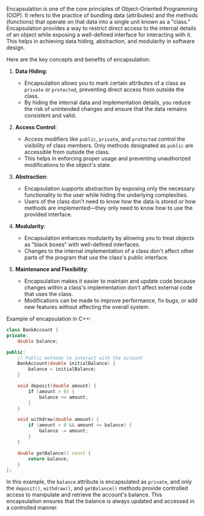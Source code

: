 Encapsulation is one of the core principles of Object-Oriented Programming (OOP). It refers to the practice of bundling data (attributes) and the methods (functions) that operate on that data into a single unit known as a "class." Encapsulation provides a way to restrict direct access to the internal details of an object while exposing a well-defined interface for interacting with it. This helps in achieving data hiding, abstraction, and modularity in software design.

Here are the key concepts and benefits of encapsulation:

1. **Data Hiding**:
   - Encapsulation allows you to mark certain attributes of a class as `private` or `protected`, preventing direct access from outside the class.
   - By hiding the internal data and implementation details, you reduce the risk of unintended changes and ensure that the data remains consistent and valid.

2. **Access Control**:
   - Access modifiers like `public`, `private`, and `protected` control the visibility of class members. Only methods designated as `public` are accessible from outside the class.
   - This helps in enforcing proper usage and preventing unauthorized modifications to the object's state.

3. **Abstraction**:
   - Encapsulation supports abstraction by exposing only the necessary functionality to the user while hiding the underlying complexities.
   - Users of the class don't need to know how the data is stored or how methods are implemented—they only need to know how to use the provided interface.

4. **Modularity**:
   - Encapsulation enhances modularity by allowing you to treat objects as "black boxes" with well-defined interfaces.
   - Changes to the internal implementation of a class don't affect other parts of the program that use the class's public interface.

5. **Maintenance and Flexibility**:
   - Encapsulation makes it easier to maintain and update code because changes within a class's implementation don't affect external code that uses the class.
   - Modifications can be made to improve performance, fix bugs, or add new features without affecting the overall system.

Example of encapsulation in C++:

```cpp
class BankAccount {
private:
    double balance;

public:
    // Public methods to interact with the account
    BankAccount(double initialBalance) {
        balance = initialBalance;
    }

    void deposit(double amount) {
        if (amount > 0) {
            balance += amount;
        }
    }

    void withdraw(double amount) {
        if (amount > 0 && amount <= balance) {
            balance -= amount;
        }
    }

    double getBalance() const {
        return balance;
    }
};
```

In this example, the `balance` attribute is encapsulated as `private`, and only the `deposit()`, `withdraw()`, and `getBalance()` methods provide controlled access to manipulate and retrieve the account's balance. This encapsulation ensures that the balance is always updated and accessed in a controlled manner.